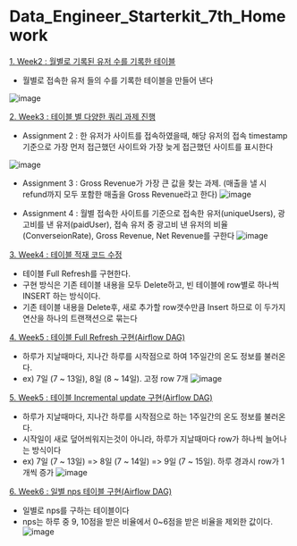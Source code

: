 # Data_Engineer_Starterkit_7th_Homework

[1. Week2 : 월별로 기록된 유저 수를 기록한 테이블](https://github.com/KimHyungkeun/DE_Starterkit_Programmers/blob/main/week2_HW.ipynb)  
 - 월별로 접속한 유저 들의 수를 기록한 테이블을 만들어 낸다

![image](https://user-images.githubusercontent.com/12759500/159435190-e041b791-177b-4fda-a2d0-e98e799ebef9.png)


[2. Week3 : 테이블 별 다양한 쿼리 과제 진행](https://github.com/KimHyungkeun/DE_Starterkit_Programmers/blob/main/week3_HW.ipynb)
 - Assignment 2 : 한 유저가 사이트를 접속하였을때, 해당 유저의 접속 timestamp기준으로 가장 먼저 접근했던 사이트와 가장 늦게 접근했던 사이트를 표시한다

![image](https://user-images.githubusercontent.com/12759500/159435023-2f732f49-714f-4d28-9fb7-188fe7e58e35.png)

 - Assignment 3 : Gross Revenue가 가장 큰 값을 찾는 과제. (매출을 낼 시 refund까지 모두 포함한 매출을 Gross Revenue라고 한다)
![image](https://user-images.githubusercontent.com/12759500/159435046-30238150-ff7b-44d7-b67d-23053db42982.png)

 - Assignment 4 : 월별 접속한 사이트를 기준으로 접속한 유저(uniqueUsers), 광고비를 낸 유저(paidUser), 접속 유저 중 광고비 낸 유저의 비율(ConverseionRate), Gross Revenue, Net Revenue를 구한다
![image](https://user-images.githubusercontent.com/12759500/159435074-f7a906ba-466b-45c2-bb63-b2891ec6a818.png)


[3. Week4 : 테이블 적재 코드 수정](https://github.com/KimHyungkeun/DE_Starterkit_Programmers/blob/main/week4_HW.ipynb) 
 - 테이블 Full Refresh를 구현한다.
 - 구현 방식은 기존 테이블 내용을 모두 Delete하고, 빈 테이블에 row별로 하나씩 INSERT 하는 방식이다.
 - 기존 테이블 내용을 Delete후, 새로 추가할 row갯수만큼 Insert 하므로 이 두가지 연산을 하나의 트랜잭션으로 묶는다

[4. Week5 : 테이블 Full Refresh 구현(Airflow DAG)](https://github.com/KimHyungkeun/DE_Starterkit_Programmers/blob/main/week5_assignment_full_refresh.py) 
 - 하루가 지날때마다, 지나간 하루를 시작점으로 하여 1주일간의 온도 정보를 불러온다.
 - ex) 7일 (7 ~ 13일), 8일 (8 ~ 14일). 고정 row 7개
 ![image](https://user-images.githubusercontent.com/12759500/159435456-9b3dfea2-529e-4d58-bb19-f69865d916e6.png)


[5. Week5 : 테이블 Incremental update 구현(Airflow DAG)](https://github.com/KimHyungkeun/DE_Starterkit_Programmers/blob/main/week5_assignment_incermental_update.py) 
 - 하루가 지날때마다, 지나간 하루를 시작점으로 하는 1주일간의 온도 정보를 불러온다.
 - 시작일이 새로 덮어씌워지는것이 아니라, 하루가 지날때마다 row가 하나씩 늘어나는 방식이다
 - ex) 7일 (7 ~ 13일) => 8일 (7 ~ 14일) => 9일 (7 ~ 15일). 하루 경과시 row가 1개씩 증가 
![image](https://user-images.githubusercontent.com/12759500/159435483-350d2606-17d0-407d-93da-428f9ca2b328.png)

[6. Week6 : 일별 nps 테이블 구현(Airflow DAG)](https://github.com/KimHyungkeun/DE_Starterkit_Programmers/blob/main/week6_assignment_nps_summary_table.py) 
 - 일별로 nps를 구하는 테이블이다
 - nps는 하루 중 9, 10점을 받은 비율에서 0~6점을 받은 비율을 제외한 값이다.
 ![image](https://user-images.githubusercontent.com/12759500/159435579-c6c7a0d4-30f7-4a17-8d87-a4854cf80009.png)




